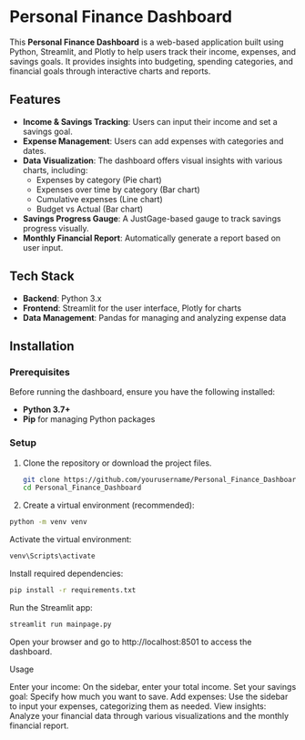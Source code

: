 # Personal Finance Dashboard

This **Personal Finance Dashboard** is a web-based application built using Python, Streamlit, and Plotly to help users track their income, expenses, and savings goals. It provides insights into budgeting, spending categories, and financial goals through interactive charts and reports.

## Features

- **Income & Savings Tracking**: Users can input their income and set a savings goal.
- **Expense Management**: Users can add expenses with categories and dates.
- **Data Visualization**: The dashboard offers visual insights with various charts, including:
  - Expenses by category (Pie chart)
  - Expenses over time by category (Bar chart)
  - Cumulative expenses (Line chart)
  - Budget vs Actual (Bar chart)
- **Savings Progress Gauge**: A JustGage-based gauge to track savings progress visually.
- **Monthly Financial Report**: Automatically generate a report based on user input.

## Tech Stack

- **Backend**: Python 3.x
- **Frontend**: Streamlit for the user interface, Plotly for charts
- **Data Management**: Pandas for managing and analyzing expense data

## Installation

### Prerequisites

Before running the dashboard, ensure you have the following installed:

- **Python 3.7+**
- **Pip** for managing Python packages

### Setup

1. Clone the repository or download the project files.

   ```bash
   git clone https://github.com/yourusername/Personal_Finance_Dashboard.git
   cd Personal_Finance_Dashboard
   
2. Create a virtual environment (recommended):

  ```bash
  python -m venv venv
  ```

Activate the virtual environment:

  ```bash
  venv\Scripts\activate
  ```

Install required dependencies:

```bash
pip install -r requirements.txt
```

Run the Streamlit app:

```bash
streamlit run mainpage.py
```
Open your browser and go to http://localhost:8501 to access the dashboard.

Usage

  Enter your income: On the sidebar, enter your total income.
  Set your savings goal: Specify how much you want to save.
  Add expenses: Use the sidebar to input your expenses, categorizing them as needed.
  View insights: Analyze your financial data through various visualizations and the monthly financial report.
